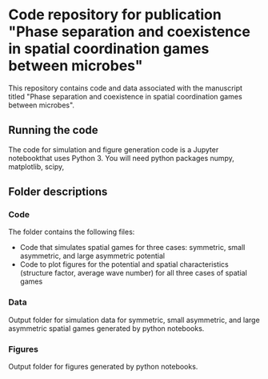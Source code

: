 # Code repository for publication "Phase separation and coexistence in spatial coordination games between microbes"
This repository contains code and data associated with the manuscript titled "Phase separation and coexistence in spatial coordination games between microbes". 

## Running the code
The code for simulation and figure generation code is a Jupyter notebookthat uses Python 3. You will need python packages numpy, matplotlib, scipy, 

## Folder descriptions

### Code
The folder contains the following files:
* Code that simulates spatial games for three cases: symmetric, small asymmetric, and large asymmetric potential
* Code to plot figures for the potential and spatial characteristics (structure factor, average wave number) for all three cases of spatial games

### Data
Output folder for simulation data for symmetric, small asymmetric, and large asymmetric spatial games generated by python notebooks.

### Figures
Output folder for figures generated by python notebooks.

